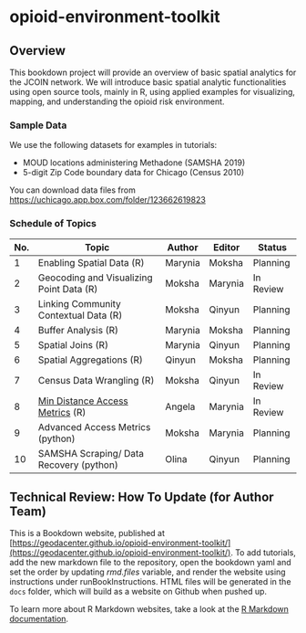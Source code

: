 # opioid-environment-toolkit

## Overview
This bookdown project will provide an overview of basic spatial analytics for the JCOIN network. We will introduce basic spatial analytic functionalities using open source tools, mainly in R, using applied examples for visualizing, mapping, and understanding the opioid risk environment. 

### Sample Data
We use the following datasets for examples in tutorials:
- MOUD locations administering Methadone (SAMSHA 2019)
- 5-digit Zip Code boundary data for Chicago (Census 2010)

You can download data files from https://uchicago.app.box.com/folder/123662619823

### Schedule of Topics

| No. | Topic | Author | Editor | Status  |
|---|---|---|---|---|
| 1 | Enabling Spatial Data (R) | Marynia | Moksha  | Planning  |
| 2 | Geocoding and Visualizing Point Data (R) | Moksha  | Marynia  | In Review  |
| 3 | Linking Community Contextual Data (R)  | Moksha  | Qinyun  | Planning |
| 4 | Buffer Analysis (R) |  Marynia |  Moksha | Planning |
| 5 | Spatial Joins (R) | Marynia  | Qinyun  | Planning  |
| 6 | Spatial Aggregations (R) | Qinyun | Moksha  |  Planning |
| 7 | Census Data Wrangling (R) |  Moksha |  Qinyun | In Review  |
| 8 | [Min Distance Access Metrics](https://geodacenter.github.io/opioid-environment-toolkit/centroid-access-tutorial.html) (R) | Angela  | Marynia  | In Review  |
| 9 | Advanced Access Metrics (python) | Moksha  | Marynia |  Planning |
| 10 | SAMSHA Scraping/ Data Recovery (python)  | Olina  | Qinyun  | Planning  |

## Technical Review: How To Update (for Author Team)
This is a Bookdown website, published at [https://geodacenter.github.io/opioid-environment-toolkit/](https://geodacenter.github.io/opioid-environment-toolkit/). To add tutorials, add the new markdown file to the repository, open the bookdown yaml and set the order by updating _rmd.files_ variable, and render the website using instructions under runBookInstructions. HTML files will be generated in the `docs` folder, which will build as a website on Github when pushed up.

To learn more about R Markdown websites, take a look at the [R Markdown documentation](https://bookdown.org/yihui/rmarkdown/rmarkdown-site.html).
